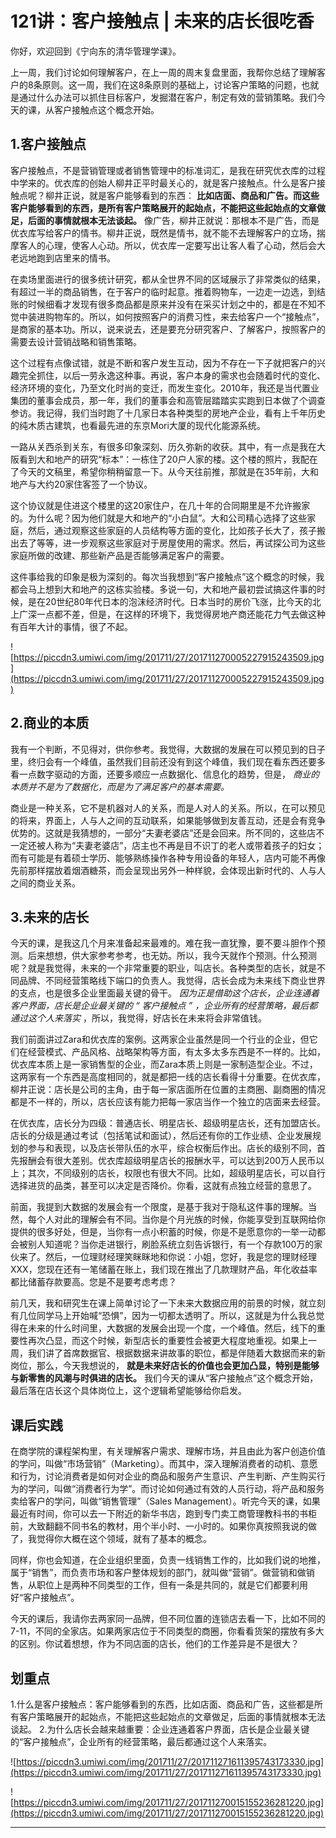 # 121讲：客户接触点 | 未来的店长很吃香

你好，欢迎回到《宁向东的清华管理学课》。

上一周，我们讨论如何理解客户，在上一周的周末复盘里面，我帮你总结了理解客户的8条原则。这一周，我们在这8条原则的基础上，讨论客户策略的问题，也就是通过什么办法可以抓住目标客户，发掘潜在客户，制定有效的营销策略。我们今天的课，从客户接触点这个概念开始。

## 1.客户接触点

客户接触点，不是营销管理或者销售管理中的标准词汇，是我在研究优衣库的过程中学来的。优衣库的创始人柳井正平时最关心的，就是客户接触点。什么是客户接触点呢？柳井正说，就是客户能够看到的东西： **比如店面、商品和广告。而这些客户能够看到的东西，是所有客户策略展开的起始点，不能把这些起始点的文章做足，后面的事情就根本无法谈起。** 像广告，柳井正就说：那根本不是广告，而是优衣库写给客户的情书。柳井正说，既然是情书，就不能不去理解客户的立场，揣摩客人的心理，使客人心动。所以，优衣库一定要写出让客人看了心动，然后会大老远地跑到店里来的情书。

在卖场里面进行的很多统计研究，都从全世界不同的区域展示了非常类似的结果，有超过一半的商品销售，在于客户的临时起意。推着购物车，一边走一边选，到结账的时候细看才发现有很多商品都是原来并没有在采买计划之中的，都是在不知不觉中装进购物车的。所以，如何按照客户的消费习性，来去给客户一个“接触点”，是商家的基本功。所以，说来说去，还是要充分研究客户、了解客户，按照客户的需要去设计营销战略和销售策略。

这个过程有点像试错，就是不断和客户发生互动，因为不存在一下子就把客户的兴趣完全抓住，以后一劳永逸这种事。再说，客户本身的需求也会随着时代的变化、经济环境的变化，乃至文化时尚的变迁，而发生变化。2010年，我还是当代置业集团的董事会成员，那一年，我们的董事会和高管层踏踏实实跑到日本做了个调查参访。我记得，我们当时跑了十几家日本各种类型的房地产企业，看有上千年历史的纯木质古建筑，也看最先进的东京Mori大厦的现代化能源系统。

一路从关西杀到关东，有很多印象深刻、历久弥新的收获。其中，有一点是我在大阪看到大和地产的研究“标本”：一栋住了20户人家的楼。这个楼的照片，我配在了今天的文稿里，希望你稍稍留意一下。从今天往前推，那就是在35年前，大和地产与大约20家住客签了一个协议。

这个协议就是住进这个楼里的这20家住户，在几十年的合同期里是不允许搬家的。为什么呢？因为他们就是大和地产的“小白鼠”。大和公司精心选择了这些家庭，然后，通过观察这些家庭的人员结构等方面的变化，比如孩子长大了，孩子搬出去了等等，进一步观察这些家庭对于房屋使用的需求。然后，再试探公司为这些家庭所做的改建、那些新产品是否能够满足客户的需要。

这件事给我的印象是极为深刻的。每次当我想到“客户接触点”这个概念的时候，我都会马上想到大和地产的这栋实验楼。多说一句，大和地产最初尝试搞这件事的时候，是在20世纪80年代日本的泡沫经济时代。日本当时的房价飞涨，比今天的北上广深一点都不差，但是，在这样的环境下，我觉得房地产商还能花力气去做这种有百年大计的事情，很了不起。

![https://piccdn3.umiwi.com/img/201711/27/201711270005227915243509.jpg](https://piccdn3.umiwi.com/img/201711/27/201711270005227915243509.jpg)

## 2.商业的本质

我有一个判断，不见得对，供你参考。我觉得，大数据的发展在可以预见到的日子里，终归会有一个峰值，虽然我们目前还没有到这个峰值，我们现在看东西还要多看一点数字驱动的方面，还要多顺应一点数据化、信息化的趋势，但是， *商业的本质并不是为了数据化，而是为了满足客户的基本需要。*

商业是一种关系，它不是机器对人的关系，而是人对人的关系。所以，在可以预见的将来，界面上，人与人之间的互动联系，如果能够做到友善互动，还是会有竞争优势的。这就是我猜想的，一部分“夫妻老婆店”还是会回来。所不同的，这些店不一定还被人称为“夫妻老婆店”，店主也不再是目不识丁的老人或带着孩子的妇女；而有可能是有着硕士学历、能够熟练操作各种专用设备的年轻人，店内可能不再像先前那样摆放着烟酒糖茶，而会呈现出另外一种样貌，会体现出新时代的、人与人之间的商业关系。

## 3.未来的店长

今天的课，是我这几个月来准备起来最难的。难在我一直犹豫，要不要斗胆作个预测。后来想想，供大家参考参考，也无妨。所以，我今天就作个预测。什么预测呢？就是我觉得，未来的一个非常重要的职业，叫店长。各种类型的店长，就是不同品牌、不同经营策略线下端口的负责人。我觉得，店长会成为未来线下商业世界的支点，也是很多企业里面最关键的骨干。 *因为正是借助这个店长，企业连通着客户界面，店长是企业最关键的 “ 客户接触点 ” ，企业所有的经营策略，最后都通过这个人来落实* ，所以，我觉得，好店长在未来将会非常值钱。

我们前面讲过Zara和优衣库的案例。这两家企业虽然是同一个行业的企业，但它们在经营模式、产品风格、战略架构等方面，有太多太多东西是不一样的。比如，优衣库本质上是一家销售型的企业，而Zara本质上则是一家制造型企业。不过，这两家有一个东西是高度相同的，就是都把一线的店长看得十分重要。在优衣库，柳井正说：店长是公司的主角，由于每一家店面所在位置的主商圈、副商圈的情况都是不一样的，所以，店长应该有能力把每一家店当作一个独立的店面来去经营。

在优衣库，店长分为四级：普通店长、明星店长、超级明星店长，还有加盟店长。店长的分级是通过考试（包括笔试和面试），然后还有你的工作业绩、企业发展规划的参与和表现，以及店长带队伍的水平，综合权衡后作出。店长的级别不同，首先报酬会有很大差别。优衣库超级明星店长的报酬水平，可以达到200万人民币以上；其次，不同级别的店长，权限也有很大不同。比如，超级明星店长，可以自行选择进货的品类，甚至可以决定是否降价。你看，这就有点独立经营的意思了。

前面，我提到大数据的发展会有一个限度，是基于我对于隐私这件事的理解。当然，每个人对此的理解会有不同。当你是个月光族的时候，你能享受到互联网给你提供的很多好处，但是，当你有一点小积蓄的时候，你是不是愿意你的一举一动都会被别人知道呢？当你走进银行，刷脸系统立刻告诉银行，有一个存款100万的家伙来了。然后，一位理财经理笑眯眯地和你说：小姐，您好，我是您的理财经理XXX，您现在还有一笔储蓄在账上，我们现在推出了几款理财产品，年化收益率都比储蓄存款要高。您是不是要考虑考虑？

前几天，我和研究生在课上简单讨论了一下未来大数据应用的前景的时候，就立刻有几位同学马上开始喊“恐惧”，因为一切都太透明了。所以，这就是为什么我总觉得在未来的什么时间里，大数据的发展会出现一个度，一个峰值。然后，线下的重要性再次凸显，而这个时候，新型店长的重要性会被更大程度地重视。如果上一周，我们讲了首席数据官、根据数据来讲故事的职位，都是伴随着大数据而来的新岗位，那么，今天我想说的， **就是未来好店长的价值也会更加凸显，特别是能够与新零售的风潮与时俱进的店长。** 我们今天的课从“客户接触点”这个概念开始，最后落在店长这个具体岗位上，这个逻辑希望能够给你启发。

## 课后实践

在商学院的课程架构里，有关理解客户需求、理解市场，并且由此为客户创造价值的学问，叫做“市场营销”（Marketing）。而其中，深入理解消费者的动机、意愿和行为，讨论消费者是如何对企业的商品和服务产生意识、产生判断、产生购买行为的学问，叫做“消费者行为学”。而讨论如何通过有效的人员行动，将产品和服务卖给客户的学问，叫做“销售管理”（Sales Management）。听完今天的课，如果最近有时间，你可以去一下附近的新华书店，跑到专门卖工商管理教科书的书柜前，大致翻翻不同书名的教材，用个半小时、一小时的。如果你真按照我说的做了，我觉得你大概在这个领域，就有了基本的概念。

同样，你也会知道，在企业组织里面，负责一线销售工作的，比如我们说的地推，属于“销售”，而负责市场和客户整体规划的部门，就叫做“营销”。做营销和做销售，从职位上是两种不同类型的工作，但有一条是共同的，就是它们都要利用好“客户接触点”。

今天的课后，我请你去两家同一品牌，但不同位置的连锁店去看一下，比如不同的7-11，不同的全家店。如果两家店位于不同类型的商圈，你看看货架的摆放有多大的区别。你试着想想，作为不同店面的店长，他们的工作差异是不是很大？

## 划重点

1.什么是客户接触点：客户能够看到的东西，比如店面、商品和广告，这些都是所有客户策略展开的起始点，不能把这些起始点的文章做足，后面的事情就根本无法谈起。
2.为什么店长会越来越重要：企业连通着客户界面，店长是企业最关键的“客户接触点”，企业所有的经营策略，最后都通过这个人来落实。

![https://piccdn3.umiwi.com/img/201711/27/201711271611395743173330.jpg](https://piccdn3.umiwi.com/img/201711/27/201711271611395743173330.jpg)

![https://piccdn3.umiwi.com/img/201711/27/201711270015155236281220.jpg](https://piccdn3.umiwi.com/img/201711/27/201711270015155236281220.jpg)

---
